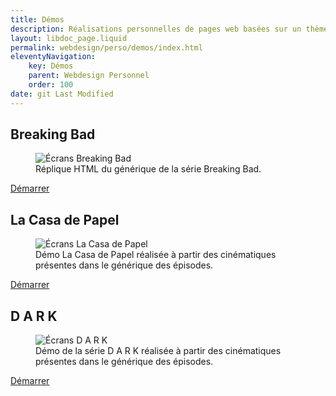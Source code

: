 ```yaml
---
title: Démos
description: Réalisations personnelles de pages web basées sur un thème
layout: libdoc_page.liquid
permalink: webdesign/perso/demos/index.html
eleventyNavigation:
    key: Démos
    parent: Webdesign Personnel
    order: 100
date: git Last Modified
---
```

## Breaking Bad

<figure class="long-shadow">
    <img src="/sources/webdesign/breaking-bad.png"
        alt="Écrans Breaking Bad">
    <figcaption>Réplique HTML du générique de la série Breaking Bad.</figcaption>
</figure>

<a href="https://codepen.io/olivier3lanc/full/ZEgPNjb" class="btn btn-primary">Démarrer</a>

## La Casa de Papel

<figure class="long-shadow">
    <img src="/sources/webdesign/html5_la_casa_de_papel.webp"
        alt="Écrans La Casa de Papel">
    <figcaption>Démo La Casa de Papel réalisée à partir des cinématiques présentes dans le générique des épisodes.</figcaption>
</figure>

<a href="https://olivier3lanc.github.io/folio-casa-de-papel/" class="btn btn-primary">Démarrer</a>

## D A R K

<figure class="long-shadow">
    <img src="/sources/webdesign/dark-cinematics.webp"
        alt="Écrans D A R K">
    <figcaption>Démo de la série D A R K réalisée à partir des cinématiques présentes dans le générique des épisodes.</figcaption>
</figure>

<a href="https://olivier3lanc.github.io/folio-dark/" class="btn btn-primary">Démarrer</a>
